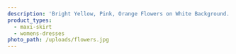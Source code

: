 ```yaml
---
description: 'Bright Yellow, Pink, Orange Flowers on White Background. Brushed Poly Fabric.'
product_types:
  - maxi-skirt
  - womens-dresses
photo_path: /uploads/flowers.jpg
---
```

